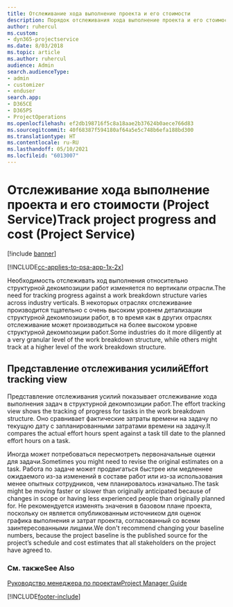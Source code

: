 ```yaml
---
title: Отслеживание хода выполнение проекта и его стоимости
description: Порядок отслеживания хода выполнение проекта и его стоимости в Project Service
author: ruhercul
ms.custom:
- dyn365-projectservice
ms.date: 8/03/2018
ms.topic: article
ms.author: ruhercul
audience: Admin
search.audienceType:
- admin
- customizer
- enduser
search.app:
- D365CE
- D365PS
- ProjectOperations
ms.openlocfilehash: ef2db198716f5c8a18aae2b37624b0aece766d83
ms.sourcegitcommit: 40f68387f594180af64a5e5c748b6efa188bd300
ms.translationtype: HT
ms.contentlocale: ru-RU
ms.lasthandoff: 05/10/2021
ms.locfileid: "6013007"
---
```

# <a name="track-project-progress-and-cost-project-service"></a><span data-ttu-id="04e76-103">Отслеживание хода выполнение проекта и его стоимости (Project Service)</span><span class="sxs-lookup"><span data-stu-id="04e76-103">Track project progress and cost (Project Service)</span></span>

[!include [banner](../includes/psa-now-project-operations.md)]

[!INCLUDE[cc-applies-to-psa-app-1x-2x](../includes/cc-applies-to-psa-app-1x-2x.md)]

<span data-ttu-id="04e76-104">Необходимость отслеживать ход выполнения относительно структурной декомпозиции работ изменяется по вертикали отрасли.</span><span class="sxs-lookup"><span data-stu-id="04e76-104">The need for tracking progress against a work breakdown structure varies across industry verticals.</span></span> <span data-ttu-id="04e76-105">В некоторых отраслях отслеживание производится тщательно с очень высоким уровнем детализации структурной декомпозиции работ, в то время как в других отраслях отслеживание может производиться на более высоком уровне структурной декомпозиции работ.</span><span class="sxs-lookup"><span data-stu-id="04e76-105">Some industries do it more diligently at a very granular level of the work breakdown structure, while others might track at a higher level of the work breakdown structure.</span></span>  
  
## <a name="effort-tracking-view"></a><span data-ttu-id="04e76-106">Представление отслеживания усилий</span><span class="sxs-lookup"><span data-stu-id="04e76-106">Effort tracking view</span></span>  
<span data-ttu-id="04e76-107">Представление отслеживания усилий показывает отслеживание хода выполнения задач в структурной декомпозиции работ.</span><span class="sxs-lookup"><span data-stu-id="04e76-107">The effort tracking view shows the tracking of progress for tasks in the work breakdown structure.</span></span> <span data-ttu-id="04e76-108">Оно сравнивает фактические затраты времени на задачу по текущую дату с запланированными затратами времени на задачу.</span><span class="sxs-lookup"><span data-stu-id="04e76-108">It compares the actual effort hours spent against a task till date to the planned effort hours on a task.</span></span>  
  
<span data-ttu-id="04e76-109">Иногда может потребоваться пересмотреть первоначальные оценки для задачи.</span><span class="sxs-lookup"><span data-stu-id="04e76-109">Sometimes you might need to revise the original estimates on a task.</span></span> <span data-ttu-id="04e76-110">Работа по задаче может продвигаться быстрее или медленнее ожидаемого из-за изменений в составе работ или из-за использования менее опытных сотрудников, чем планировалось изначально.</span><span class="sxs-lookup"><span data-stu-id="04e76-110">The task might be moving faster or slower than originally anticipated because of changes in scope or having less experienced people than originally planned for.</span></span> <span data-ttu-id="04e76-111">Не рекомендуется изменять значения в базовом плане проекта, поскольку он является опубликованным источником для оценок графика выполнения и затрат проекта, согласованный со всеми заинтересованными лицами.</span><span class="sxs-lookup"><span data-stu-id="04e76-111">We don't recommend changing your baseline numbers, because the project baseline is the published source for the project’s schedule and cost estimates that all stakeholders on the project have agreed to.</span></span>  
  
### <a name="see-also"></a><span data-ttu-id="04e76-112">См. также</span><span class="sxs-lookup"><span data-stu-id="04e76-112">See Also</span></span>  
 [<span data-ttu-id="04e76-113">Руководство менеджера по проектам</span><span class="sxs-lookup"><span data-stu-id="04e76-113">Project Manager Guide</span></span>](../psa/project-manager-guide.md)


[!INCLUDE[footer-include](../includes/footer-banner.md)]